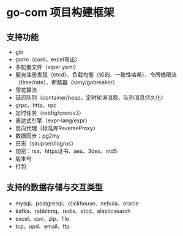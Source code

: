 # go-com 项目构建框架

## 支持功能
* gin
* gorm（curd，excel导出）
* 多配置文件（viper yaml）
* 服务注册发现（etcd）、负载均衡（轮询、一致性哈希）、令牌桶限流（time/rate）、断路器（sony/gobreaker）
* 雪花算法
* 延迟队列（container/heap，定时轮询消费、队列消息持久化）
* grpc、http、rpc
* 定时任务（robfig/cron/v3）
* 表达式引擎（expr-lang/expr）
* 反向代理（标准库ReverseProxy）
* 数据同步：pg2my
* 日志（sirupsen/logrus）
* 加密：rsa、https证书、aes、3des、md5
* 版本号
* 打包

## 支持的数据存储与交互类型
* mysql、postgresql、clickhouse、nebula、oracle
* kafka、rabbitmq、redis、etcd、elasticsearch
* excel、csv、zip、file
* tcp、upd、email、ftp
